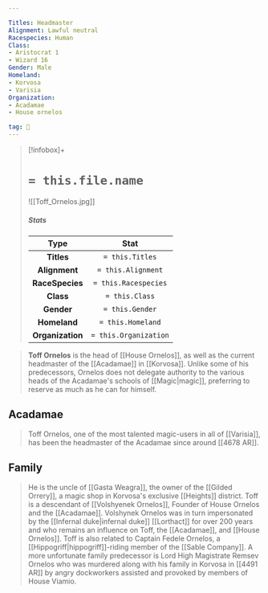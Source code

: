 ```yaml
---

Titles: Headmaster
Alignment: Lawful neutral
Racespecies: Human
Class:
- Aristocrat 1
- Wizard 16
Gender: Male
Homeland:
- Korvosa
- Varisia
Organization:
- Acadamae
- House ornelos

tag: 👤️
---
```


> [!infobox]+
> #  `= this.file.name`
> ![[Toff_Ornelos.jpg]]
> ##### Stats
> Type | Stat |
> :---: |:---:|
> **Titles** | `= this.Titles` |
> **Alignment** | `= this.Alignment` |
> **RaceSpecies** | `= this.Racespecies` |
> **Class** | `= this.Class` |
> **Gender** | `= this.Gender` |
> **Homeland** | `= this.Homeland` |
> **Organization** | `= this.Organization` |



> **Toff Ornelos** is the head of [[House Ornelos]], as well as the current headmaster of the [[Acadamae]] in [[Korvosa]]. Unlike some of his predecessors, Ornelos does not delegate authority to the various heads of the Acadamae's schools of [[Magic|magic]], preferring to reserve as much as he can for himself.


## Acadamae

> Toff Ornelos, one of the most talented magic-users in all of [[Varisia]], has been the headmaster of the Acadamae since around [[4678 AR]].


## Family

> He is the uncle of [[Gasta Weagra]], the owner of the [[Gilded Orrery]], a magic shop in Korvosa's exclusive [[Heights]] district.
> Toff is a descendant of [[Volshyenek Ornelos]], Founder of House Ornelos and the [[Acadamae]]. Volshynek Ornelos was in turn impersonated by the [[Infernal duke|infernal duke]] [[Lorthact]] for over 200 years and who remains an influence on Toff, the [[Acadamae]], and [[House Ornelos]].
> Toff is also related to Captain Fedele Ornelos, a [[Hippogriff|hippogriff]]-riding member of the [[Sable Company]].
> A more unfortunate family predecessor is Lord High Magistrate Remsev Ornelos who was murdered along with his family in Korvosa in [[4491 AR]] by angry dockworkers assisted and provoked by members of House Viamio.








